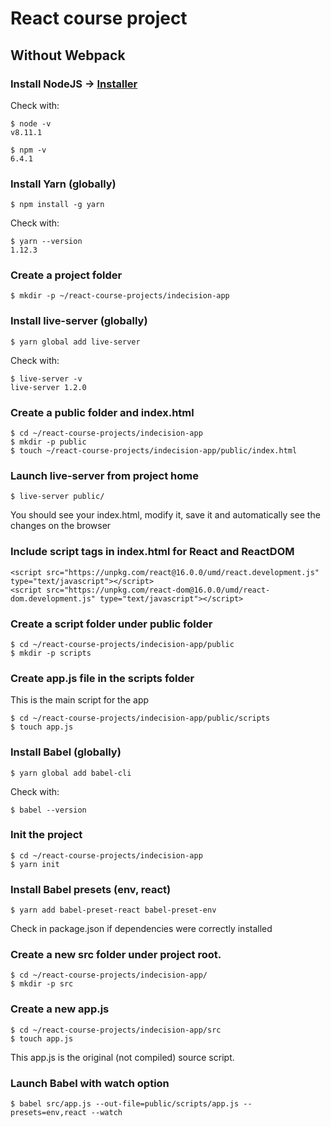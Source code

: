 # React course project
## Without Webpack
### Install NodeJS -> [Installer](https://nodejs.org/)
Check with:
```
$ node -v
v8.11.1

$ npm -v
6.4.1
```
### Install Yarn (globally)
```
$ npm install -g yarn
```
Check with:
```
$ yarn --version
1.12.3
```
### Create a project folder
```
$ mkdir -p ~/react-course-projects/indecision-app
```
### Install live-server (globally)
```
$ yarn global add live-server
```
Check with:
```
$ live-server -v
live-server 1.2.0
```
### Create a public folder and index.html
```
$ cd ~/react-course-projects/indecision-app
$ mkdir -p public
$ touch ~/react-course-projects/indecision-app/public/index.html
```
### Launch live-server from project home
```
$ live-server public/
```
You should see your index.html, modify it, save it and automatically see the changes on the browser
### Include script tags in index.html for React and ReactDOM
```
<script src="https://unpkg.com/react@16.0.0/umd/react.development.js" type="text/javascript"></script>
<script src="https://unpkg.com/react-dom@16.0.0/umd/react-dom.development.js" type="text/javascript"></script>
```
### Create a script folder under public folder
```
$ cd ~/react-course-projects/indecision-app/public
$ mkdir -p scripts
```
### Create app.js file in the scripts folder
This is the main script for the app
```
$ cd ~/react-course-projects/indecision-app/public/scripts
$ touch app.js
```
### Install Babel (globally)
```
$ yarn global add babel-cli
```
Check with:
```
$ babel --version
```
### Init the project
```
$ cd ~/react-course-projects/indecision-app
$ yarn init
```
### Install Babel presets (env, react)
```
$ yarn add babel-preset-react babel-preset-env
```
Check in package.json if dependencies were correctly installed
### Create a new src folder under project root. 
```
$ cd ~/react-course-projects/indecision-app/
$ mkdir -p src
```
### Create a new app.js
```
$ cd ~/react-course-projects/indecision-app/src
$ touch app.js
```
This app.js is the original (not compiled) source script.
### Launch Babel with watch option
```
$ babel src/app.js --out-file=public/scripts/app.js --presets=env,react --watch
```
